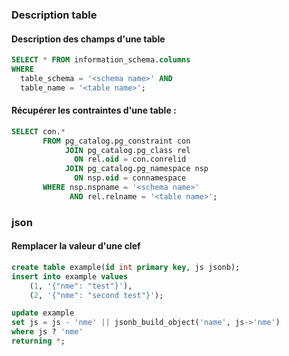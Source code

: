 ### Description table

#### Description des champs d'une table

```sql
SELECT * FROM information_schema.columns
WHERE
  table_schema = '<schema name>' AND
  table_name = '<table name>';
```

#### Récupérer les contraintes d'une table :

```sql
SELECT con.*
       FROM pg_catalog.pg_constraint con
            JOIN pg_catalog.pg_class rel
              ON rel.oid = con.conrelid
            JOIN pg_catalog.pg_namespace nsp
              ON nsp.oid = connamespace
       WHERE nsp.nspname = '<schema name>'
             AND rel.relname = '<table name>';
```

### json

#### Remplacer la valeur d'une clef

```sql
create table example(id int primary key, js jsonb);
insert into example values
    (1, '{"nme": "test"}'),
    (2, '{"nme": "second test"}');

update example
set js = js - 'nme' || jsonb_build_object('name', js->'nme')
where js ? 'nme'
returning *;
```
